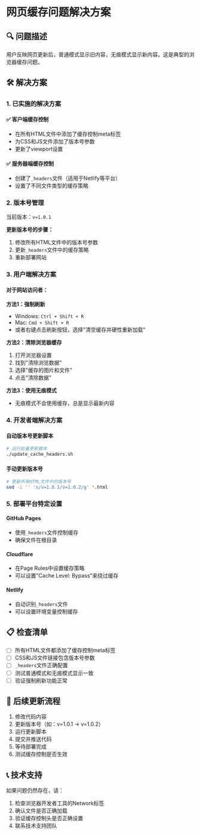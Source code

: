 # 网页缓存问题解决方案

## 🔍 问题描述

用户反映网页更新后，普通模式显示旧内容，无痕模式显示新内容。这是典型的浏览器缓存问题。

## 🛠️ 解决方案

### 1. 已实施的解决方案

#### ✅ 客户端缓存控制
- 在所有HTML文件中添加了缓存控制meta标签
- 为CSS和JS文件添加了版本号参数
- 更新了viewport设置

#### ✅ 服务器端缓存控制
- 创建了`_headers`文件（适用于Netlify等平台）
- 设置了不同文件类型的缓存策略

### 2. 版本号管理

当前版本：`v=1.0.1`

**更新版本号的步骤：**
1. 修改所有HTML文件中的版本号参数
2. 更新`_headers`文件中的缓存策略
3. 重新部署网站

### 3. 用户端解决方案

#### 对于网站访问者：

**方法1：强制刷新**
- Windows: `Ctrl + Shift + R`
- Mac: `Cmd + Shift + R`
- 或者右键点击刷新按钮，选择"清空缓存并硬性重新加载"

**方法2：清除浏览器缓存**
1. 打开浏览器设置
2. 找到"清除浏览数据"
3. 选择"缓存的图片和文件"
4. 点击"清除数据"

**方法3：使用无痕模式**
- 无痕模式不会使用缓存，总是显示最新内容

### 4. 开发者端解决方案

#### 自动版本号更新脚本

```bash
# 运行批量更新脚本
./update_cache_headers.sh
```

#### 手动更新版本号

```bash
# 更新所有HTML文件中的版本号
sed -i '' 's/v=1.0.1/v=1.0.2/g' *.html
```

### 5. 部署平台特定设置

#### GitHub Pages
- 使用`_headers`文件控制缓存
- 确保文件在根目录

#### Cloudflare
- 在Page Rules中设置缓存策略
- 可以设置"Cache Level: Bypass"来绕过缓存

#### Netlify
- 自动识别`_headers`文件
- 可以设置环境变量控制缓存

## 📋 检查清单

- [ ] 所有HTML文件都添加了缓存控制meta标签
- [ ] CSS和JS文件链接包含版本号参数
- [ ] `_headers`文件正确配置
- [ ] 测试普通模式和无痕模式显示一致
- [ ] 验证强制刷新功能正常

## 🔄 后续更新流程

1. 修改代码内容
2. 更新版本号（如：v=1.0.1 → v=1.0.2）
3. 运行更新脚本
4. 提交并推送代码
5. 等待部署完成
6. 测试缓存控制是否生效

## 📞 技术支持

如果问题仍然存在，请：
1. 检查浏览器开发者工具的Network标签
2. 确认文件是否正确加载
3. 验证缓存控制头是否正确设置
4. 联系技术支持团队 